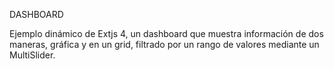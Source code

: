 DASHBOARD

Ejemplo dinámico de Extjs 4, un dashboard que muestra información de dos maneras,
gráfica y en un grid, filtrado por un rango de valores mediante un MultiSlider.